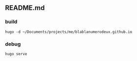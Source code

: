 ## README.md

### build
`hugo -d ~/Documents/projects/me/blablanumerodeux.github.io`

### debug 
`hugo serve`
